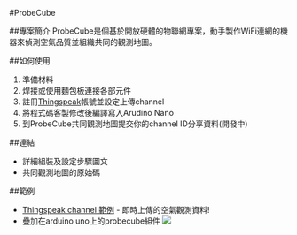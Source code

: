 #ProbeCube

##專案簡介
ProbeCube是個基於開放硬體的物聯網專案，動手製作WiFi連網的機器來偵測空氣品質並組織共同的觀測地圖。

##如何使用
1. 準備材料
2. 焊接或使用麵包板連接各部元件
3. 註冊[Thingspeak](https://thingspeak.com/)帳號並設定上傳channel
4. 將程式碼客製修改後編譯寫入Arudino Nano
5. 到ProbeCube共同觀測地圖提交你的channel ID分享資料(開發中)

##連結

* 詳細組裝及設定步驟圖文
* 共同觀測地圖的原始碼

##範例
* [Thingspeak channel 範例](https://thingspeak.com/channels/26769) - 即時上傳的空氣觀測資料!
* 疊加在arduino uno上的probecube組件
![](https://github.com/Lafudoci/ProbeCube/blob/master/pc_shield_demo.jpg)
